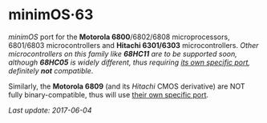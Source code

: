 # minimOS·63

*minimOS* port for the **Motorola 6800**/6802/6808 microprocessors,
6801/6803 microcontrollers and **Hitachi 6301/6303** microcontrollers. *Other microcontrollers
on this family like **68HC11** are to be supported soon, although **68HC05** is widely different, thus requiring
[its own specific port](https://github.com/zuiko21/minimOS/tree/master/ports/05), definitely **not** compatible*.

Similarly, the **Motorola 6809** (and its *Hitachi* CMOS derivative) are NOT fully binary-compatible,
thus will use [their own specific port](https://github.com/zuiko21/minimOS/tree/master/ports/09).

*Last update: 2017-06-04*
